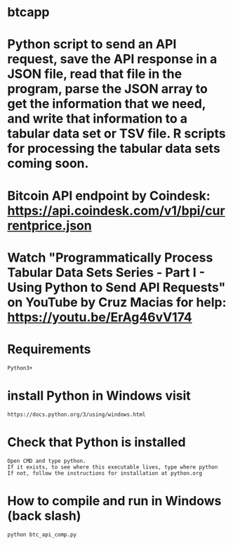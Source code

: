 # btcapp
# Python script to send an API request, save the API response in a JSON file, read that file in the program, parse the JSON array to get the information that we need, and write that information to a tabular data set or TSV file. R scripts for processing the tabular data sets coming soon.
# Bitcoin API endpoint by Coindesk: https://api.coindesk.com/v1/bpi/currentprice.json
# Watch "Programmatically Process Tabular Data Sets Series - Part I - Using Python to Send API Requests" on YouTube by Cruz Macias for help: https://youtu.be/ErAg46vV174
# Requirements
```
Python3+
```

# install Python in Windows visit
```
https://docs.python.org/3/using/windows.html
```

# Check that Python is installed
```
Open CMD and type python.
If it exists, to see where this executable lives, type where python
If not, follow the instructions for installation at python.org
```

# How to compile and run in Windows (back slash)
```
python btc_api_comp.py
```
